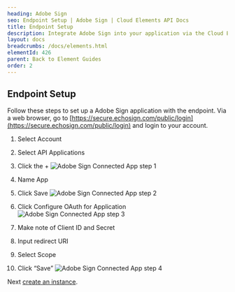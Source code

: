 ```yaml
---
heading: Adobe Sign
seo: Endpoint Setup | Adobe Sign | Cloud Elements API Docs
title: Endpoint Setup
description: Integrate Adobe Sign into your application via the Cloud Elements APIs.
layout: docs
breadcrumbs: /docs/elements.html
elementId: 426
parent: Back to Element Guides
order: 2
---
```

## Endpoint Setup

Follow these steps to set up a Adobe Sign application with the endpoint.
Via a web browser, go to [https://secure.echosign.com/public/login](https://secure.echosign.com/public/login) and login to your account.

1. Select Account

2. Select API Applications

3.  Click the +
![Adobe Sign Connected App step 1](http://cloud-elements.com/wp-content/uploads/2016/03/ADobeeSignAPI1.png)

4. Name App

5. Click Save
![Adobe Sign Connected App step 2](http://cloud-elements.com/wp-content/uploads/2016/03/ADobeeSignAPI2.png)

6. Click Configure OAuth for Application
![Adobe Sign Connected App step 3](http://cloud-elements.com/wp-content/uploads/2016/03/ADobeeSignAPI3.png)

7. Make note of Client ID and Secret

8. Input redirect URI

9. Select Scope

10. Click “Save”
![Adobe Sign Connected App step 4](http://cloud-elements.com/wp-content/uploads/2016/03/ADobeeSignAPI4.png)

Next [create an instance](adobe-sign-create-instance.html).
